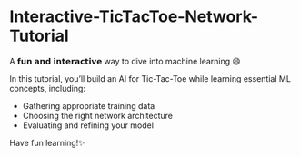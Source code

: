 # Interactive-TicTacToe-Network-Tutorial
A 𝗳𝘂𝗻 𝗮𝗻𝗱 𝗶𝗻𝘁𝗲𝗿𝗮𝗰𝘁𝗶𝘃𝗲 way to dive into machine learning 😄

In this tutorial, you’ll build an AI for Tic-Tac-Toe while learning essential ML concepts, including:

* Gathering appropriate training data
* Choosing the right network architecture
* Evaluating and refining your model

Have fun learning!✨
